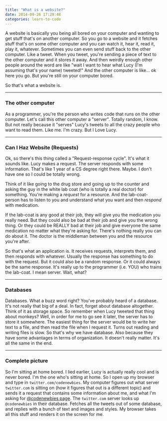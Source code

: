 ```yaml
---
title: "What is a website?"
date: 2014-09-26 17:29:48
categories: learn-to-code
---
```


A website is basically you being all bored on your computer and wanting to get stuff that's on another computer. So you go to a website and it fetches stuff that's on some other computer and you can watch it, hear it, read it, play it, whatever. Sometimes you can even send stuff back to the other computer. Like a tweet. When you tweet, you're sending a piece of text to the other computer and it stores it away. And then weirdly enough other people around the word are like "wait I want to hear what Lucy (I'm assuming that's your name) tweeted!" And the other computer is like... ok here you go. But you're still on your computer bored.

So that's what a website is.

---

### The other computer

As a programmer, you're the person who writes code that runs on the other computer. Let's call this other computer a "server". Totally random, I know. But not really because it "serves" Lucy's tweets to all the crazy people who want to read them. Like me. I'm crazy. But I Love Lucy.

---

### Can I Haz Website (Requests)

Ok, so there's this thing called a "Request-response cycle". It's what it sounds like. Lucy makes a request. The server responds with some information. That's like 1 year of a CS degree right there. Maybe. I don't have one so I could be totally wrong.

Think of it like going to the drug store and going up to the counter
and asking the guy in the white lab coat (who is totally a real doctor)
for something. You're making a *request* for a resource. And the lab-coat-person
has to listen to you and understand what you want and then *respond* with medication.

If the lab-coat is any good at their job, they will give you the medication
you really need. But they could also be bad at their job and give you the wrong
thing. Or they could be REALLY bad at their job and give everyone the same
medication no matter what they're asking for. There's nothing really you can
do about it. The doctor is the middleman between you and the resource you're after.

So that's what an application is. It receives requests, interprets them, and
then responds with whatever. Usually the response has something to do with
the request. But it could also be a random response. Or it could always
be the same response. It's really up to the programmer (i.e. YOU) who trains
the lab-coat. I mean server. Wait, what?

---

### Databases

Databases. What a buzz word right? You've probably heard of a database. It's not really that big of a deal. In fact, forget about database altogether. Think of it as storage space. So remember when Lucy tweeted that thing about monkeys? Well, in order for me to go see it later, the server has to store it somewhere. The easiest thing for the server would be to write her text to a file, and then read the file when I request it. Turns out reading and writing files is slow. So that's why we have database. Also because they have some advantages in terms of organization. It doesn't really matter. It's all the same in the end.

---

### Complete picture

So I'm sitting at home bored. I lied earlier, Lucy is actually really cool and is never bored. I'm the one who's sitting at home. So I open up my browser and type in `twitter.com/codenewbies`. My computer figures out what server `twitter.com` is sitting on (how it figures that out is a different topic) and sends it a request that contains some information about me, and what I'm asking for [@codenewbies page](https://twitter.com/codenewbies). The `twitter.com` server looks up `@codenewbies` in their database. Fetches all the tweets out of some database, and replies with a bunch of text and images and styles. My browser takes all this stuff and renders it on the screen for me.
